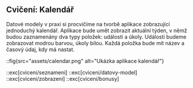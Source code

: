 ## Cvičení: Kalendář

Datové modely v praxi si procvičíme na tvorbě aplikace zobrazující jednoduchý kalendář. Aplikace bude umět zobrazit aktuální týden, v němž budou zaznamenány dva typy položek: události a úkoly. Události budeme zobrazovat modrou barvou, úkoly bílou. Každá položka bude mít název a časový údaj, kdy má nastat. 

::fig{src="assets/calendar.png" alt="Ukázka aplikace kalendář"}

::exc[cviceni/seznameni]
::exc[cviceni/datovy-model]
::exc[cviceni/zobrazeni]
::exc[cviceni/bonusy]
